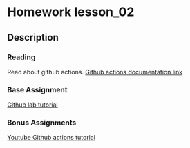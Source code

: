 # Homework lesson_02

## Description

### Reading

Read about github actions. [Github actions documentation link](https://docs.github.com/en/actions)

### Base Assignment

[Github lab tutorial](https://lab.github.com/githubtraining/github-actions:-hello-world)

### Bonus Assignments

[Youtube Github actions tutorial](https://www.youtube.com/watch?v=TLB5MY9BBa4)